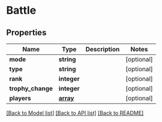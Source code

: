 # Battle

## Properties
Name | Type | Description | Notes
------------ | ------------- | ------------- | -------------
**mode** | **string** |  | [optional] 
**type** | **string** |  | [optional] 
**rank** | **integer** |  | [optional] 
**trophy_change** | **integer** |  | [optional] 
**players** | [**array**](.md) |  | [optional] 

[[Back to Model list]](../README.md#documentation-for-models) [[Back to API list]](../README.md#documentation-for-api-endpoints) [[Back to README]](../README.md)


